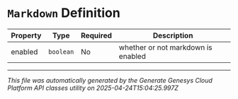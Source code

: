 # `Markdown` Definition

| Property | Type | Required | Description |
|----------|------|----------|-------------|
| enabled | `boolean` | No | whether or not markdown is enabled |

---

*This file was automatically generated by the Generate Genesys Cloud Platform API classes utility on 2025-04-24T15:04:25.997Z*